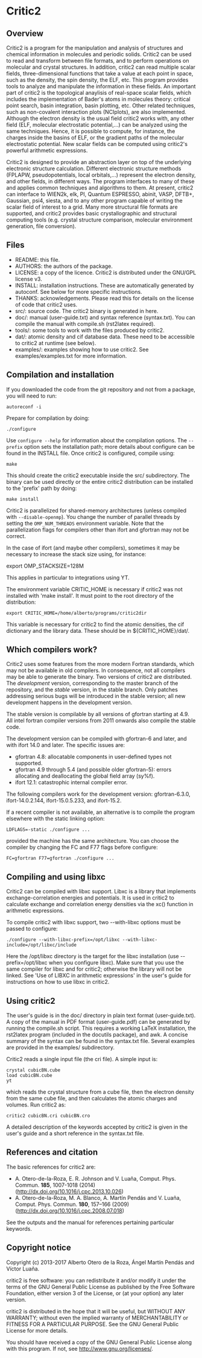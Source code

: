 # Critic2
## Overview

Critic2 is a program for the manipulation and analysis of structures
and chemical information in molecules and periodic solids. Critic2 can
be used to read and transform between file formats, and to perform
operations on molecular and crystal structures. In addition, critic2
can read multiple scalar fields, three-dimensional functions that take
a value at each point in space, such as the density, the spin density,
the ELF, etc. This program provides tools to analyze and manipulate
the information in these fields. An important part of critic2 is the
topological anaylisis of real-space scalar fields, which includes the
implementation of Bader's atoms in molecules theory: critical point
search, basin integration, basin plotting, etc. Other related
techniques, such as non-covalent interaction plots (NCIplots), are
also implemented. Although the electron density is the usual field
critic2 works with, any other field (ELF, molecular electrostatic
potential,...) can be analyzed using the same techniques. Hence, it is
possible to compute, for instance, the charges inside the basins of
ELF, or the gradient paths of the molecular electrostatic
potential. New scalar fields can be computed using critic2's powerful
arithmetic expressions.

Critic2 is designed to provide an abstraction layer on top of the
underlying electronic structure calculation. Different electronic
structure methods (FPLAPW, pseudopotentials, local orbitals,...)
represent the electron density, and other fields, in different
ways. The program interfaces to many of these and applies common
techniques and algorithms to them. At present, critic2 can interface
to WIEN2k, elk, PI, Quantum ESPRESSO, abinit, VASP, DFTB+, Gaussian,
psi4, siesta, and to any other program capable of writing the scalar
field of interest to a grid. Many more structural file formats are
supported, and critic2 provides basic crystallographic and structural
computing tools (e.g. crystal structure comparison, molecular
environment generation, file conversion).

## Files

* README: this file.
* AUTHORS: the authors of the package.
* LICENSE: a copy of the licence. Critic2 is distributed under the
  GNU/GPL license v3.
* INSTALL: installation instructions. These are automatically
  generated by autoconf. See below for more specific instructions. 
* THANKS: acknowledgements. Please read this for details on the
  license of code that critic2 uses.
* src/: source code. The critic2 binary is generated in here.
* doc/: manual (user-guide.txt) and syntax reference (syntax.txt). You
        can compile the manual with compile.sh (rst2latex required).
* tools/: some tools to work with the files produced by critic2.
* dat/: atomic density and cif database data. These need to be
  accessible to critic2 at runtime (see below).
* examples/: examples showing how to use critic2. See
  examples/examples.txt for more information.

## Compilation and installation

If you downloaded the code from the git repository and not from a
package, you will need to run:

    autoreconf -i

Prepare for compilation by doing:

    ./configure

Use <code>configure --help</code> for information about the
compilation options. The <code>--prefix</code> option sets the
installation path; more details about configure can be found in the
INSTALL file. Once critic2 is configured, compile using:

    make

This should create the critic2 executable inside the src/
subdirectory. The binary can be used directly or the entire critic2
distribution can be installed to the 'prefix' path by doing:

    make install

Critic2 is parallelized for shared-memory architectures (unless
compiled with <code>--disable-openmp</code>). You change the number of
parallel threads by setting the <code>OMP_NUM_THREADS</code>
environment variable. Note that the parallelization flags for
compilers other than ifort and gfortran may not be correct.

In the case of ifort (and maybe other compilers), sometimes it may be
necessary to increase the stack size using, for instance:

export OMP_STACKSIZE=128M

This applies in particular to integrations using YT.

The environment variable CRITIC_HOME is necessary if critic2 was not
installed with 'make install'. It must point to the root directory of
the distribution:

    export CRITIC_HOME=/home/alberto/programs/critic2dir

This variable is necessary for critic2 to find the atomic densities,
the cif dictionary and the library data. These should be in
${CRITIC_HOME}/dat/.

## Which compilers work?

Critic2 uses some features from the more modern Fortran standards,
which may not be available in old compilers. In consequence, not all
compilers may be able to generate the binary. Two versions of critic2
are distributed. The *development* version, corresponding to the
master branch of the repository, and the *stable* version, in the
stable branch. Only patches addressing serious bugs will be introduced
in the stable version; all new development happens in the development
version.

The stable version is compilable by all versions of gfortran starting
at 4.9. All intel fortran compiler versions from 2011 onwards also
compile the stable code.

The development version can be compiled with gfortran-6 and later, and
with ifort 14.0 and later. The specific issues are:

* gfortran 4.8: allocatable components in user-defined types not
  supported. 
* gfortran 4.9 through 5.4 (and possible older gfortran-5): errors
  allocating and deallocating the global field array (sy%f).
* ifort 12.1: catastrophic internal compiler error. 

The following compilers work for the development version:
gfortran-6.3.0, ifort-14.0.2.144, ifort-15.0.5.233, and ifort-15.2. 

If a recent compiler is not available, an alternative is to compile
the program elsewhere with the static linking option:

    LDFLAGS=-static ./configure ...

provided the machine has the same architecture. You can choose the
compiler by changing the FC and F77 flags before configure:

    FC=gfortran F77=gfortran ./configure ...

## Compiling and using libxc

Critic2 can be compiled with libxc support. Libxc is a library that
implements exchange-correlation energies and potentials. It is used in
critic2 to calculate exchange and correlation energy densities via the
xc() function in arithmetic expressions. 

To compile critic2 with libxc support, two --with-libxc options must
be passed to configure:

    ./configure --with-libxc-prefix=/opt/libxc --with-libxc-include=/opt/libxc/include

Here the /opt/libxc directory is the target for the libxc installation
(use --prefix=/opt/libxc when you configure libxc). Make sure that you
use the same compiler for libxc and for critic2; otherwise the library
will not be linked. See 'Use of LIBXC in arithmetic expressions' in
the user's guide for instructions on how to use libxc in critic2.

## Using critic2

The user's guide is in the doc/ directory in plain text format
(user-guide.txt). A copy of the manual in PDF format (user-guide.pdf)
can be generated by running the compile.sh script. This requires a
working LaTeX installation, the rst2latex program (included in the
docutils package), and awk. A concise summary of the syntax can be
found in the syntax.txt file. Several examples are provided in the
examples/ subdirectory.

Critic2 reads a single input file (the cri file). A simple input is:

    crystal cubicBN.cube
    load cubicBN.cube
    yt

which reads the crystal structure from a cube file, then the electron
density from the same cube file, and then calculates the atomic
charges and volumes. Run critic2 as:

    critic2 cubicBN.cri cubicBN.cro

A detailed description of the keywords accepted by critic2 is given in
the user's guide and a short reference in the syntax.txt file. 

## References and citation

The basic references for critic2 are:

* A. Otero-de-la-Roza, E. R. Johnson and V. Luaña, 
  Comput. Phys. Commun. **185**, 1007-1018 (2014)
  (http://dx.doi.org/10.1016/j.cpc.2013.10.026) 
* A. Otero-de-la-Roza, M. A. Blanco, A. Martín Pendás and V. Luaña, 
  Comput. Phys. Commun. **180**, 157–166 (2009)
  (http://dx.doi.org/10.1016/j.cpc.2008.07.018) 

See the outputs and the manual for references pertaining particular keywords. 

## Copyright notice

Copyright (c) 2013-2017 Alberto Otero de la Roza, Ángel Martín Pendás
and Víctor Luaña.

critic2 is free software: you can redistribute it and/or modify
it under the terms of the GNU General Public License as published by
the Free Software Foundation, either version 3 of the License, or (at
your option) any later version.

critic2 is distributed in the hope that it will be useful,
but WITHOUT ANY WARRANTY; without even the implied warranty of
MERCHANTABILITY or FITNESS FOR A PARTICULAR PURPOSE.  See the
GNU General Public License for more details.

You should have received a copy of the GNU General Public License
along with this program.  If not, see <http://www.gnu.org/licenses/>.
